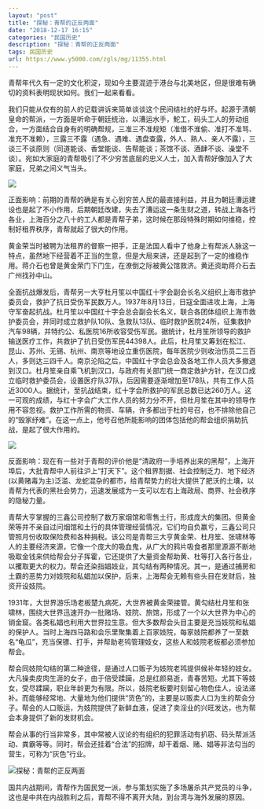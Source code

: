 ```yaml
---
layout: "post"
title: "探秘：青帮的正反两面"
date: "2018-12-17 16:15"
categories: "民国历史"
description: "探秘：青帮的正反两面"
tags: 民国历史
url: https://www.y5000.com/zgls/mg/11355.html
---
```






青帮年代久有一定的文化积淀，现如今主要混迹于港台与北美地区，但是很难有确切的资料表明现状如何。我们一起来看看。

我们只能从仅有的前人的记载讲诉来简单谈谈这个民间结社的好与坏。起源于清朝皇命的帮派，一方面是听命于朝廷统治，以漕运水手，鮀工，码头工人的劳动组合，一方面结合自身有的明确帮规，三准三不准规矩（准借不淮偷、准打不准骂、准充不准赖），三露三不露（遇急、遇难、遇盘查露，外人、熟人、亲人不露），三谈三不谈原则（同道能谈、香堂能谈、告帮能谈；茶馆不谈、酒肆不谈、澡堂不谈）。宛如大家庭的青帮吸引了不少穷苦底层的忠义人士，加入青帮好像加入了大家庭，兄弟之间义气当头。

![](https://img.y5000.com/uploads/allimg/170118/1F3091O5-0.jpg)

正面影响：前期的青帮的确是有关心到穷苦人民的最直接利益，并且为朝廷漕运建设也是起了不小作用，后期朝廷改建，失去了漕运这一条生财之道，转战上海各行各业，上海百分之八十的工人都是青帮子弟，这时候在那段特殊时期如何维稳，控制好租界秩序，青帮就起了很大的作用。

黄金荣当时被聘为法租界的督察一把手，正是法国人看中了他身上有帮派人脉这一特点，虽然地下经营着不正当的生意，但是大局来讲，还是起到了一定的维稳作用。蒋介石也曾是黄金荣门下门生，在潦倒之际被黄公馆救济。黄还资助蒋介石去广州找孙中山。

全面抗战爆发后，青帮另一大亨杜月笙以中国红十字会副会长名义组织上海市救护委员会，救护了抗日受伤军民数万人。1937年8月13日，日寇全面进攻上海，上海守军奋起抗战。杜月笙以中国红十字会总会副会长名义，联合各团体组织上海市救护委员会，并同时成立救护队10队、急救队13队、临时救护医院24所，征集救护汽车98辆，并特约公、私医院16所收容受伤军民。据统计，杜月笙所领导的救护输送医疗工作，共救护了抗日受伤军民44398人。此后，杜月笙又筹划在松江、昆山、苏州、无锡、杭州、南京等地设立重伤医院，每年医院少则收治伤员二三百人，多则达三四千人。南京沦陷之后，中国红十字会总会及各地工作人员大多撤退到汉口。杜月笙亲自乘飞机到汉口，与政府有关部门统一商定救护方针，在汉口成立临时救护委员会，设置医疗队37队，后因需要逐渐增加至178队，共有工作人员近3000人。据统计，至抗战结束，红十字会所救护的军民总数已达260万人。这一可观的成绩，与红十字会广大工作人员的努力分不开，但杜月笙在其中的领导作用不容忽视。救护工作所需的物资、车辆，许多都出于杜的号召，也不排除他自己的“毁家纾难”。在这一点上，他号召他所能影响的团体包括他的帮会组织捐助抗战，是起了很大作用的。

![](https://img.y5000.com/uploads/allimg/170118/1F3095336-1.jpg)

反面影响：现在有一些对于青帮的评价他是“清政府一手培养出来的黑帮”，上海开埠后，大批青帮中人前往沪上“打天下”。这个租界割据、社会控制乏力、地下经济(以黄赌毒为主)泛滥、龙蛇混杂的都市，给青帮势力的壮大提供了肥沃的土壤，以青帮为代表的黑社会势力，迅速发展成为一支可以左右上海政局、商界、社会秩序的隐秘力量。

青帮大亨掌握的三鑫公司控制了数万家烟馆和零售土行，形成庞大的集团。但黄金荣等并不亲自过问烟馆和土行的具体管理经营情况，它们均自负赢亏，三鑫公司只管照月份收取保险费和各种捐税。该公司是青帮三大亨黄金荣、杜月笙、张啸林等人的主要经济来源，它像一个庞大的吸血鬼，从广大的鸦片吸食者那里源源不断地吸取金钱来供给帮会分子挥霍，它还提供了大量资金帮助黄、杜等打入各行各业，以攫取更大的权力。帮会还染指娼妓业，其勾结有两种情况。其一，是通过捕房和土霸的恶势力对妓院和私娼加以保护，后来，上海帮会无赖有些头目在发财后，独资开设妓院。

1931年，大世界游乐场老板楚九病死，大世界被黄金荣接管。黄勾结杜月笙和张啸林，围绕大世界迅速开办一批赌场、妓院、旅馆，形成了一个以大世界为中心的销金窟。各类私娼也利用大世界拉生意。但大多数帮会头目主要是充当妓院和私娼的保护人。当时上海四马路和会乐里聚集着上百家妓院，每家妓院都养了一至数名“龟瓜”，充当保镖、打手，并帮助老鸨管理妓女，这些人和妓院老板都必须参加帮会。

帮会同妓院勾结的第二种途径，是通过人口贩子为妓院老鸨提供候补年轻的妓女。大凡操卖皮肉生涯的女子，由于倍受蹂躏，总是红颜易逝，青春苦短。尤其下等妓女，受尽蹂躏，职业年龄更为有限。所以，妓院老板要时刻留心物色佳人，设法递补。而能够经常地、大量地为他们提供“货色”的，主要是以贩卖人口为生的帮会分子。帮会的人口贩运，为妓院提供了新鲜血液，促进了卖淫业的兴旺发达，也为帮会本身提供了新的发财机会。

帮会从事的行当非常多，其中常被人议论的有组织的犯罪活动有扒窃、码头帮派活动、粪霸等等。同时，帮会还挂着“合法”的招牌，却干着烟、赌、娼等非法勾当的营生，可称为“灰色”行业。

![探秘：青帮的正反两面](/uploads/allimg/170118/6-1F11QF055K8.JPG)

国共内战期间，青帮作为国民党一派，参与策划实施了多场屠杀共产党员的斗争，这也是中共在内战胜利之后，青帮不得不离开大陆，到台湾与海外发展的原因。
